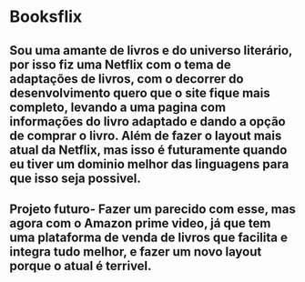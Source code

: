 # Booksflix
## Sou uma amante de livros e do universo literário, por isso fiz uma Netflix com o tema de adaptações de livros, com o decorrer do desenvolvimento quero que o site fique mais completo, levando a uma pagina com informações do livro adaptado e dando a opção de comprar o livro. Além de fazer o layout mais atual da Netflix, mas isso é futuramente quando eu tiver um dominio melhor das linguagens para que isso seja possivel.
## Projeto futuro- Fazer um parecido com esse, mas agora com o Amazon prime video, já que tem uma plataforma de venda de livros que facilita e integra tudo melhor, e fazer um novo layout porque o atual é terrivel.

